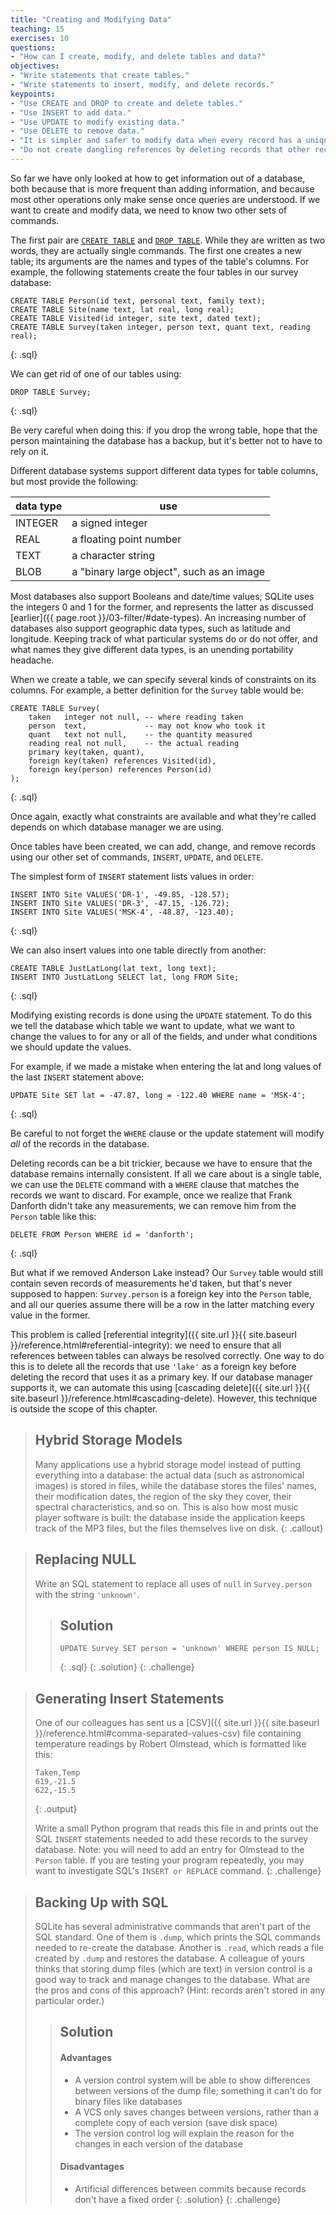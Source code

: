 ```yaml
---
title: "Creating and Modifying Data"
teaching: 15
exercises: 10
questions:
- "How can I create, modify, and delete tables and data?"
objectives:
- "Write statements that create tables."
- "Write statements to insert, modify, and delete records."
keypoints:
- "Use CREATE and DROP to create and delete tables."
- "Use INSERT to add data."
- "Use UPDATE to modify existing data."
- "Use DELETE to remove data."
- "It is simpler and safer to modify data when every record has a unique primary key."
- "Do not create dangling references by deleting records that other records refer to."
---
```

So far we have only looked at how to get information out of a database,
both because that is more frequent than adding information,
and because most other operations only make sense
once queries are understood.
If we want to create and modify data,
we need to know two other sets of commands.

The first pair are [`CREATE TABLE`][create-table] and [`DROP TABLE`][drop-table].
While they are written as two words,
they are actually single commands.
The first one creates a new table;
its arguments are the names and types of the table's columns.
For example,
the following statements create the four tables in our survey database:

~~~
CREATE TABLE Person(id text, personal text, family text);
CREATE TABLE Site(name text, lat real, long real);
CREATE TABLE Visited(id integer, site text, dated text);
CREATE TABLE Survey(taken integer, person text, quant text, reading real);
~~~
{: .sql}

We can get rid of one of our tables using:

~~~
DROP TABLE Survey;
~~~
{: .sql}

Be very careful when doing this:
if you drop the wrong table, hope that the person maintaining the database has a backup,
but it's better not to have to rely on it.

Different database systems support different data types for table columns,
but most provide the following:

|data type|  use                                       | 
|---------|  ----------------------------------------- |
|INTEGER  |  a signed integer                          |
|REAL     |  a floating point number                   |
|TEXT     |  a character string                        |
|BLOB     |  a "binary large object", such as an image |

Most databases also support Booleans and date/time values;
SQLite uses the integers 0 and 1 for the former,
and represents the latter as discussed [earlier]({{ page.root }}/03-filter/#date-types).
An increasing number of databases also support geographic data types,
such as latitude and longitude.
Keeping track of what particular systems do or do not offer,
and what names they give different data types,
is an unending portability headache.

When we create a table,
we can specify several kinds of constraints on its columns.
For example,
a better definition for the `Survey` table would be:

~~~
CREATE TABLE Survey(
    taken   integer not null, -- where reading taken
    person  text,             -- may not know who took it
    quant   text not null,    -- the quantity measured
    reading real not null,    -- the actual reading
    primary key(taken, quant),
    foreign key(taken) references Visited(id),
    foreign key(person) references Person(id)
);
~~~
{: .sql}

Once again,
exactly what constraints are available
and what they're called
depends on which database manager we are using.

Once tables have been created,
we can add, change, and remove records using our other set of commands,
`INSERT`, `UPDATE`, and `DELETE`.

The simplest form of `INSERT` statement lists values in order:

~~~
INSERT INTO Site VALUES('DR-1', -49.85, -128.57);
INSERT INTO Site VALUES('DR-3', -47.15, -126.72);
INSERT INTO Site VALUES('MSK-4', -48.87, -123.40);
~~~
{: .sql}

We can also insert values into one table directly from another:

~~~
CREATE TABLE JustLatLong(lat text, long text);
INSERT INTO JustLatLong SELECT lat, long FROM Site;
~~~
{: .sql}

Modifying existing records is done using the `UPDATE` statement.
To do this we tell the database which table we want to update,
what we want to change the values to for any or all of the fields,
and under what conditions we should update the values.

For example, if we made a mistake when entering the lat and long values
of the last `INSERT` statement above:

~~~
UPDATE Site SET lat = -47.87, long = -122.40 WHERE name = 'MSK-4';
~~~
{: .sql}

Be careful to not forget the `WHERE` clause or the update statement will
modify *all* of the records in the database.

Deleting records can be a bit trickier,
because we have to ensure that the database remains internally consistent.
If all we care about is a single table,
we can use the `DELETE` command with a `WHERE` clause
that matches the records we want to discard.
For example,
once we realize that Frank Danforth didn't take any measurements,
we can remove him from the `Person` table like this:

~~~
DELETE FROM Person WHERE id = 'danforth';
~~~
{: .sql}

But what if we removed Anderson Lake instead?
Our `Survey` table would still contain seven records
of measurements he'd taken,
but that's never supposed to happen:
`Survey.person` is a foreign key into the `Person` table,
and all our queries assume there will be a row in the latter
matching every value in the former.

This problem is called [referential integrity]({{ site.url }}{{ site.baseurl }}/reference.html#referential-integrity):
we need to ensure that all references between tables can always be resolved correctly.
One way to do this is to delete all the records
that use `'lake'` as a foreign key
before deleting the record that uses it as a primary key.
If our database manager supports it,
we can automate this
using [cascading delete]({{ site.url }}{{ site.baseurl }}/reference.html#cascading-delete).
However,
this technique is outside the scope of this chapter.

> ## Hybrid Storage Models
>
> Many applications use a hybrid storage model
> instead of putting everything into a database:
> the actual data (such as astronomical images) is stored in files,
> while the database stores the files' names,
> their modification dates,
> the region of the sky they cover,
> their spectral characteristics,
> and so on.
> This is also how most music player software is built:
> the database inside the application keeps track of the MP3 files,
> but the files themselves live on disk.
{: .callout}

> ## Replacing NULL
>
> Write an SQL statement to replace all uses of `null` in
> `Survey.person` with the string `'unknown'`.
>
> > ## Solution
> > ~~~
> > UPDATE Survey SET person = 'unknown' WHERE person IS NULL;
> > ~~~
> > {: .sql}
> {: .solution}
{: .challenge}

> ## Generating Insert Statements
>
> One of our colleagues has sent us a [CSV]({{ site.url }}{{ site.baseurl }}/reference.html#comma-separated-values-csv) file containing
> temperature readings by Robert Olmstead, which is formatted like
> this:
>
> ~~~
> Taken,Temp
> 619,-21.5
> 622,-15.5
> ~~~
> {: .output}
>
> Write a small Python program that reads this file in and prints out
> the SQL `INSERT` statements needed to add these records to the
> survey database.  Note: you will need to add an entry for Olmstead
> to the `Person` table.  If you are testing your program repeatedly,
> you may want to investigate SQL's `INSERT or REPLACE` command.
{: .challenge}

> ## Backing Up with SQL
>
> SQLite has several administrative commands that aren't part of the
> SQL standard.  One of them is `.dump`, which prints the SQL commands
> needed to re-create the database.  Another is `.read`, which reads a
> file created by `.dump` and restores the database.  A colleague of
> yours thinks that storing dump files (which are text) in version
> control is a good way to track and manage changes to the database.
> What are the pros and cons of this approach?  (Hint: records aren't
> stored in any particular order.)
>
> > ## Solution
> > #### Advantages
> > - A version control system will be able to show differences between versions
> > of the dump file; something it can't do for binary files like databases
> > - A VCS only saves changes between versions, rather than a complete copy of
> > each version (save disk space)
> > - The version control log will explain the reason for the changes in each version
> > of the database
> >
> > #### Disadvantages
> > - Artificial differences between commits because records don't have a fixed order
> {: .solution}
{: .challenge}

[create-table]: https://www.sqlite.org/lang_createtable.html
[drop-table]: https://www.sqlite.org/lang_droptable.html
